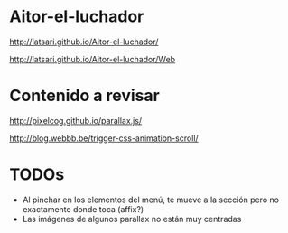 # Aitor-el-luchador

http://latsari.github.io/Aitor-el-luchador/

http://latsari.github.io/Aitor-el-luchador/Web

# Contenido a revisar

http://pixelcog.github.io/parallax.js/

http://blog.webbb.be/trigger-css-animation-scroll/

# TODOs
- Al pinchar en los elementos del menú, te mueve a la sección pero no exactamente donde toca (affix?)
- Las imágenes de algunos parallax no están muy centradas
